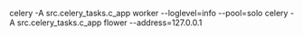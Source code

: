 celery -A src.celery_tasks.c_app worker --loglevel=info --pool=solo
celery -A src.celery_tasks.c_app flower --address=127.0.0.1
